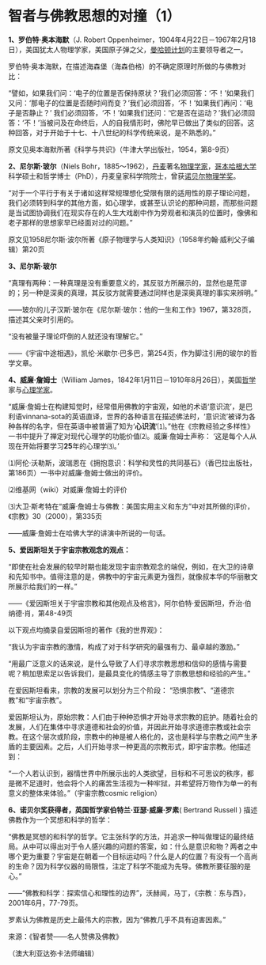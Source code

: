 # 智者与佛教思想的对撞（1）

**1、罗伯特·奥本海默**（J. Robert Oppenheimer，1904年4月22日－1967年2月18日），美国犹太人物理学家，美国原子弹之父，[曼哈顿计划](http://baike.baidu.com/view/25659.htm)的主要领导者之一。

罗伯特·奥本海默，在描述海森堡（海森伯格）的不确定原理时所做的与佛教对比：

“譬如，如果我们问：‘电子的位置是否保持原状？’我们必须回答：‘不！’如果我们又问：‘那电子的位置是否随时间而变？’我们必须回答，‘不！’如果我们再问：‘电子是否静止？’ 我们必须回答，‘不！’如果我们还问：‘它是否在运动？’我们必须回答：‘不！’当被问及在命终后，人的自我情形时，佛陀早已做出了类似的回答。这种回答，对于开始于十七、十八世纪的科学传统来说，是不熟悉的。”

原文见奥本海默所著《科学与共识》（牛津大学出版社，1954，第8-9页）

**2、尼尔斯·玻尔**（Niels Bohr，1885～1962），[丹麦](http://baike.baidu.com/view/6431.htm)著名[物理学家](http://baike.baidu.com/view/67012.htm)，[哥本哈根大学](http://baike.baidu.com/view/49235.htm)科学硕士和哲学博士（PhD），丹麦皇家科学院院士，曾获[诺贝尔物理学奖](http://baike.baidu.com/view/7559.htm)。

“对于一个平行于有关于诸如这样常规理想化受限有限的适用性的原子理论问题，我们必须转到科学的其他方面，如心理学，或甚至认识论的那种问题，而那些问题是当试图协调我们在现实存在的人生大戏剧中作为旁观者和演员的位置时，像佛和老子那样的思想家早已经面对过的问题。”

原文见1958尼尔斯·波尔所著《原子物理学与人类知识》（1958年约翰·威利父子编辑）第20页

**3、尼尔斯·玻尔**

“真理有两种：一种真理是没有重要意义的，其反驳方所展示的，显然也是荒谬的；另一种是深奥的真理，其反驳方就需要通过同样也是深奥真理的事实来辨明。”

——玻尔的儿子汉斯·玻尔在《尼尔斯·玻尔：他的一生和工作》1967，第328页，描述其父亲时引用的。

“没有被量子理论吓倒的人就还没有理解它。”

——《宇宙中途相遇》，凯伦·米歇尔·巴多巴，第254页，作为脚注引用的玻尔的哲学文章。

 **4、威廉·詹姆士**（William James，1842年1月11日－1910年8月26日），美国[哲学](http://zh.wikipedia.org/wiki/哲学)家与[心理学家](http://zh.wikipedia.org/wiki/心理学家)。

“威廉·詹姆士在构建知觉时，经常借用佛教的宇宙观，如他的术语‘意识流’，是巴利语vinnana-sota的英语直译，世界的各种语言在描述佛法时，‘意识流’被译为各种各样的名字，但在英语中被普遍了知为‘**心识流**’⑴。”他在《宗教经验之多样性》一书中提升了禅定对现代心理学的功能价值⑵。威廉·詹姆士声称： ‘这是每个人从现在开始将要学习**25**年的心理学⑶。’

⑴阿伦·沃勒斯，波瑞恩在《拥抱意识：科学和灵性的共同基石》（香巴拉出版社，第186页）一书中对威廉·詹姆士做出的评价。

⑵维基网（wiki）对威廉·詹姆士的评价

⑶大卫·斯考特在“威廉·詹姆士与佛教：美国实用主义和东方”中对其所做的评价，《宗教》30（2000），第335页

——威廉·詹姆士在哈佛大学的讲演中所说的一句话。

**5、爱因斯坦关于宇宙宗教观念的观点：**

“即使在社会发展的较早时期也能发现宇宙宗教观念的端倪，例如，在大卫的诗章和先知书中。值得注意的是，佛教中的宇宙元素更为强烈，就像叔本华的华丽散文所展示给我们的一样。”

——《爱因斯坦关于宇宙宗教和其他观点及格言》，阿尔伯特·爱因斯坦，乔治·伯纳德·肖，第48-49页

以下观点均摘录自爱因斯坦的著作《我的世界观》：

“我认为宇宙宗教的激情，构成了对于科学研究的最强有力、最卓越的激励。”

“用最广泛意义的话来说，是什么导致了人们寻求宗教思想和信仰的感情与需要呢？稍加思索足以告诉我们，是最具变化的情感主导了宗教思想和经验的产生。”

在爱因斯坦看来，宗教的发展可以划分为三个阶段： “恐惧宗教”、“道德宗教”和“宇宙宗教”。

爱因斯坦认为，原始宗教：人们由于种种恐惧才开始寻求宗教的庇护。随着社会的发展，人们在集体中寻求道德和社会的价值，并因此开始寻求道德宗教或社会宗教。在这个层次或阶段，宗教中的神是被人格化的，这也是科学与宗教之间产生矛盾的主要因素。之后，人们开始寻求一种更高的宗教形式，即宇宙宗教。他描述到：

“一个人若认识到，器情世界中所展示出的人类欲望，目标和不可思议的秩序，都是微不足道时，他会将个人的痛苦生活视为一种牢狱，并希望将万物作为单一的有意义的整体来体验。”（宇宙宗教cosmic religion）

**6、诺贝尔奖获得者，英国哲学家伯特兰·亚瑟·威廉·罗素**\( Bertrand Russell \) 描述佛教作为一个冥想和科学的哲学：

“佛教是冥想的和科学的哲学。它主张科学的方法，并追求一种叫做理证的最终结局。从中可以得出对于令人感兴趣的问题的答案，如：什么是意识和物？两者之中哪个更为重要？宇宙是在朝着一个目标运动吗？什么是人的位置？有没有一个高尚的生命？因为科学仪器的局限性，注定了科学不能成为先导。佛教所要征服的是心。”

——“佛教和科学：探索信心和理性的边界”，沃赫闻，马丁，《宗教：东与西》，2001年6月，77-79页。

罗素认为佛教是历史上最伟大的宗教，因为“佛教几乎不具有迫害因素。”

来源：《智者赞——名人赞佛及佛教》

（澳大利亚达弥卡法师编辑）

